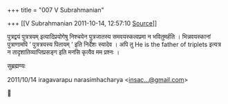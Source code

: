 +++
title = "007 V Subrahmanian"

+++
[[V Subrahmanian	2011-10-14, 12:57:10 [Source](https://groups.google.com/g/bvparishat/c/Z4bQdYFORl0)]]



पुत्रद्वयं पुत्रत्रयम् इत्यादिप्रयोगेषु निश्चयेन पुत्रजातस्य समवयस्कत्वप्रमा न भवितुमर्हति । भिन्नवयस्कानां पुत्राणामपि ’ पुत्रत्रयस्य पितायम् ’ इति निर्देशः स्यादेव । अपि तु He is the father of triplets इत्यत्र न तादृशातिव्याप्तिप्रसङ्ग इति मनसि कृत्वैव मम प्रश्नः ।  
  
सुब्रह्मण्यः   
  

2011/10/14 iragavarapu narasimhacharya \<[insac...@gmail.com]()\>



